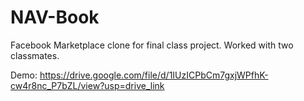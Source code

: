# NAV-Book
Facebook Marketplace clone for final class project. Worked with two classmates.

Demo: https://drive.google.com/file/d/1IUzICPbCm7gxjWPfhK-cw4r8nc_P7bZL/view?usp=drive_link
